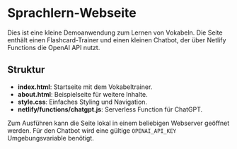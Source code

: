 # Sprachlern-Webseite

Dies ist eine kleine Demoanwendung zum Lernen von Vokabeln. Die Seite enthält einen Flashcard-Trainer und einen kleinen Chatbot, der über Netlify Functions die OpenAI API nutzt.

## Struktur
- **index.html**: Startseite mit dem Vokabeltrainer.
- **about.html**: Beispielseite für weitere Inhalte.
- **style.css**: Einfaches Styling und Navigation.
- **netlify/functions/chatgpt.js**: Serverless Function für ChatGPT.

Zum Ausführen kann die Seite lokal in einem beliebigen Webserver geöffnet werden. Für den Chatbot wird eine gültige `OPENAI_API_KEY` Umgebungsvariable benötigt.
